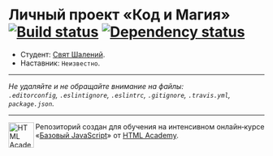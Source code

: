 # Личный проект «Код и Магия» [![Build status][travis-image]][travis-url] [![Dependency status][dependency-image]][dependency-url]

* Студент: [Свят Шалений](https://up.htmlacademy.ru/javascript/5/user/131499).
* Наставник: `Неизвестно`.

---

_Не удаляйте и не обращайте внимание на файлы:_<br>
_`.editorconfig`, `.eslintignore`, `.eslintrc`, `.gitignore`, `.travis.yml`, `package.json`._

---

<a href="https://htmlacademy.ru/intensive/javascript"><img align="left" width="50" height="50" title="HTML Academy" src="https://up.htmlacademy.ru/static/img/intensive/javascript/logo-for-github.svg"></a>

Репозиторий создан для обучения на интенсивном онлайн‑курсе «[Базовый JavaScript](https://htmlacademy.ru/intensive/javascript)» от [HTML Academy](https://htmlacademy.ru).

[travis-image]: https://travis-ci.org/htmlacademy-javascript/131499-code-and-magick.svg?branch=master
[travis-url]: https://travis-ci.org/htmlacademy-javascript/131499-code-and-magick
[dependency-image]: https://david-dm.org/htmlacademy-javascript/131499-code-and-magick.svg?style=flat-square
[dependency-url]: https://david-dm.org/htmlacademy-javascript/131499-code-and-magick
